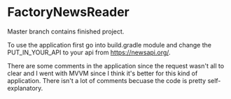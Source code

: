# FactoryNewsReader

Master branch contains finished project.

To use the application first go into build.gradle module and change the PUT_IN_YOUR_API to your api from https://newsapi.org/.

There are some comments in the application since the request wasn't all to clear and I went with MVVM since I think it's better for this kind of application. 
There isn't a lot of comments becuase the code is pretty self-explanatory.
